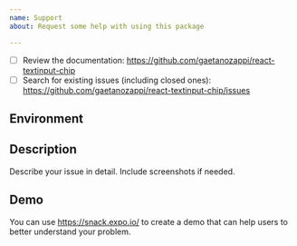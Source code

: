 ```yaml
---
name: Support
about: Request some help with using this package

---
```


<!-- Requirements: please go through this checklist before opening a new issue -->
  - [ ] Review the documentation: https://github.com/gaetanozappi/react-textinput-chip
  - [ ] Search for existing issues (including closed ones): https://github.com/gaetanozappi/react-textinput-chip/issues

<!-- Describe your environment (OS, target platform, react-textinput-chip version etc.) -->
## Environment

<!-- Describe what you want to do and what you have tried. -->
## Description
Describe your issue in detail. Include screenshots if needed.

## Demo
You can use https://snack.expo.io/ to create a demo that can help users to better understand your problem.
